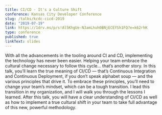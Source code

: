 ```yaml
---
title: CI/CD - It's a Culture Shift
conference: Kansas City Developer Conference
slug: /talks/kcdc-cicd-2019
date: "2019-07-19"
link: https://1drv.ms/p/s!Al5KhgUe-N3amLhuh0BNjECEYSh1FQ?e=k62rhK
type: conference
published: true
linkText: slides
---
```


With all the advancements in the tooling around CI and CD, implementing the technology has never been easier. Helping your team embrace the cultural change necessary to follow this cycle… that’s another story. In this talk, you’ll learn the true meaning of CI/CD — that’s Continuous Integration and Continuous Deployment, if you don’t speak alphabet soup — and the various principles that drive it. To embrace these principles, you’ll need to change your team’s mindset, which can be a tough transition. I lead this transition in my organization, and I will walk you through the lessons I learned. After this talk, you will have a clear understanding of CI/CD as well as how to implement a true cultural shift in your team to take full advantage of this new, powerful methodology.
